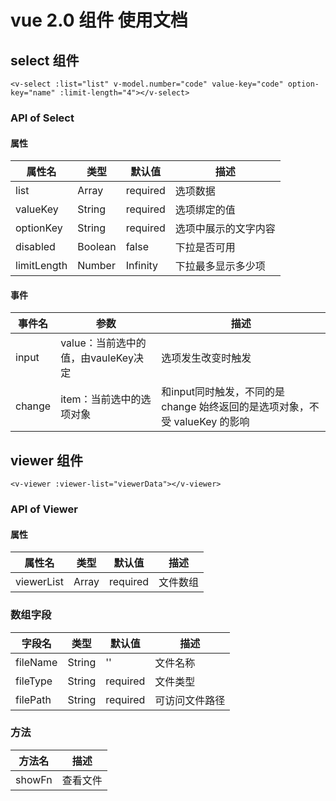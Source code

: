 # vue 2.0 组件 使用文档
## select 组件

`<v-select :list="list" v-model.number="code" value-key="code" option-key="name" :limit-length="4"></v-select>`

### API of Select

#### 属性

|属性名      | 类型  |默认值   |描述                |
|-----------|-------|---------|-------------------|
|list       |Array  |required |选项数据            |
|valueKey   |String |required |选项绑定的值         |
|optionKey  |String |required |选项中展示的文字内容  |
|disabled   |Boolean|false    |下拉是否可用         |
|limitLength|Number |Infinity |下拉最多显示多少项   |

#### 事件

|事件名 |参数                              |描述                                                                   |
|-------|---------------------------------|-----------------------------------------------------------------------|
|input  |value：当前选中的值，由vauleKey决定|选项发生改变时触发                                                       |
|change |item：当前选中的选项对象           |和input同时触发，不同的是 change 始终返回的是选项对象，不受 valueKey 的影响 |

## viewer 组件

`<v-viewer :viewer-list="viewerData"></v-viewer>`

### API of Viewer

#### 属性

|属性名      | 类型  |默认值   |描述                |
|-----------|-------|---------|-------------------|
|viewerList |Array  |required |文件数组            |

### 数组字段

|字段名      | 类型  |默认值   |描述           |
|-----------|-------|---------|--------------|
|fileName   |String |''       |文件名称       |
|fileType   |String |required |文件类型       |
|filePath   |String |required |可访问文件路径  |

### 方法

|方法名      |描述           |
|-----------|--------------|
|showFn     |查看文件|


